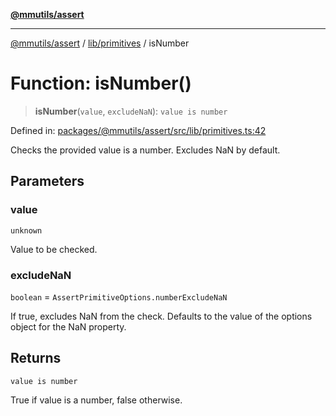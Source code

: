 [**@mmutils/assert**](../../../README.md)

***

[@mmutils/assert](../../../modules.md) / [lib/primitives](../README.md) / isNumber

# Function: isNumber()

> **isNumber**(`value`, `excludeNaN`): `value is number`

Defined in: [packages/@mmutils/assert/src/lib/primitives.ts:42](https://github.com/mastermind-0xff/-mm-monorepo/blob/ca3710bd8bb8c2ee105ac4cbba3822a7d96ba98d/packages/@mmutils/assert/src/lib/primitives.ts#L42)

Checks the provided value is a number. Excludes NaN by default.

## Parameters

### value

`unknown`

Value to be checked.

### excludeNaN

`boolean` = `AssertPrimitiveOptions.numberExcludeNaN`

If true, excludes NaN from the check. Defaults to the value
of the options object for the NaN property.

## Returns

`value is number`

True if value is a number, false otherwise.
